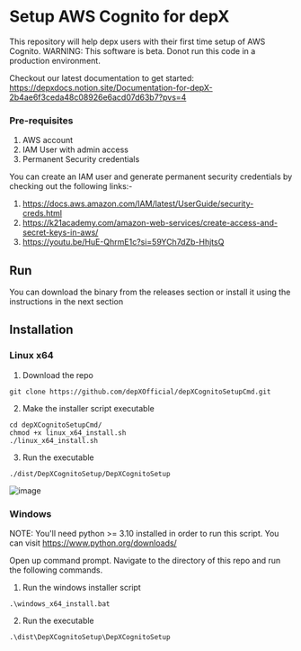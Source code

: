 # Setup AWS Cognito for depX
This repository will help depx users with their first time setup of AWS Cognito.
WARNING: This software is beta. Donot run this code in a production environment. 

Checkout our latest documentation to get started: https://depxdocs.notion.site/Documentation-for-depX-2b4ae6f3ceda48c08926e6acd07d63b7?pvs=4

### Pre-requisites

1. AWS account
2. IAM User with admin access
3. Permanent Security credentials

You can create an IAM user and generate permanent security credentials by checking out the following links:-

1. https://docs.aws.amazon.com/IAM/latest/UserGuide/security-creds.html
2. https://k21academy.com/amazon-web-services/create-access-and-secret-keys-in-aws/
3. https://youtu.be/HuE-QhrmE1c?si=59YCh7dZb-HhjtsQ

## Run
You can download the binary from the releases section or install it using the instructions in the next section

## Installation

### Linux x64
1. Download the repo
  ```
  git clone https://github.com/depXOfficial/depXCognitoSetupCmd.git
  ```
2. Make the installer script executable
  ```
  cd depXCognitoSetupCmd/
  chmod +x linux_x64_install.sh
  ./linux_x64_install.sh
  ```
3. Run the executable
```
./dist/DepXCognitoSetup/DepXCognitoSetup
```
![image](https://github.com/depXOfficial/Setup-AWS-Cognito-depX/assets/47640633/eb92e966-d363-499c-a21d-9b08e4faa15c)


### Windows

NOTE: You'll need python >= 3.10 installed in order to run this script. You can visit https://www.python.org/downloads/

Open up command prompt. Navigate to the directory of this repo and run the following commands.

1. Run the windows installer script
  ```
  .\windows_x64_install.bat
  ```
2. Run the executable
  ```
  .\dist\DepXCognitoSetup\DepXCognitoSetup
  ```
